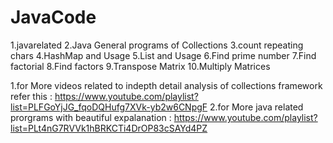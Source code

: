 # JavaCode
1.javarelated
2.Java General programs of Collections 
3.count repeating chars
4.HashMap and Usage
5.List and Usage
6.Find prime number
7.Find factorial
8.Find factors
9.Transpose Matrix
10.Multiply Matrices

1.for More videos related to indepth detail analysis of collections framework refer this : https://www.youtube.com/playlist?list=PLFGoYjJG_fqoDQHufg7XVk-yb2w6CNpgF
2.for More java related prorgrams with beautiful expalanation : https://www.youtube.com/playlist?list=PLt4nG7RVVk1hBRKCTi4DrOP83cSAYd4PZ
